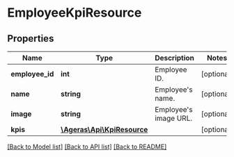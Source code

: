 # EmployeeKpiResource

## Properties
Name | Type | Description | Notes
------------ | ------------- | ------------- | -------------
**employee_id** | **int** | Employee ID. | [optional] 
**name** | **string** | Employee&#39;s name. | [optional] 
**image** | **string** | Employee&#39;s image URL. | [optional] 
**kpis** | [**\Ageras\Api\KpiResource**](KpiResource.md) |  | [optional] 

[[Back to Model list]](../README.md#documentation-for-models) [[Back to API list]](../README.md#documentation-for-api-endpoints) [[Back to README]](../README.md)


